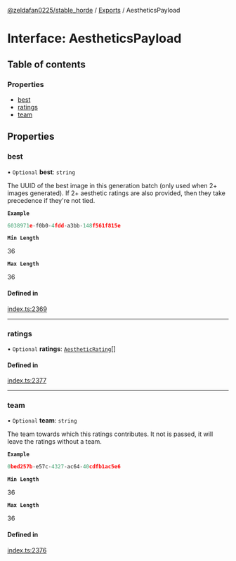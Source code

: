 [@zeldafan0225/stable_horde](../README.md) / [Exports](../modules.md) / AestheticsPayload

# Interface: AestheticsPayload

## Table of contents

### Properties

- [best](AestheticsPayload.md#best)
- [ratings](AestheticsPayload.md#ratings)
- [team](AestheticsPayload.md#team)

## Properties

### best

• `Optional` **best**: `string`

The UUID of the best image in this generation batch (only used when 2+ images generated). If 2+ aesthetic ratings are also provided, then they take precedence if they're not tied.

**`Example`**

```ts
6038971e-f0b0-4fdd-a3bb-148f561f815e
```

**`Min Length`**

36

**`Max Length`**

36

#### Defined in

[index.ts:2369](https://github.com/ZeldaFan0225/stable_horde/blob/6d32b90/index.ts#L2369)

___

### ratings

• `Optional` **ratings**: [`AestheticRating`](AestheticRating.md)[]

#### Defined in

[index.ts:2377](https://github.com/ZeldaFan0225/stable_horde/blob/6d32b90/index.ts#L2377)

___

### team

• `Optional` **team**: `string`

The team towards which this ratings contributes. It not is passed, it will leave the ratings without a team.

**`Example`**

```ts
0bed257b-e57c-4327-ac64-40cdfb1ac5e6
```

**`Min Length`**

36

**`Max Length`**

36

#### Defined in

[index.ts:2376](https://github.com/ZeldaFan0225/stable_horde/blob/6d32b90/index.ts#L2376)
